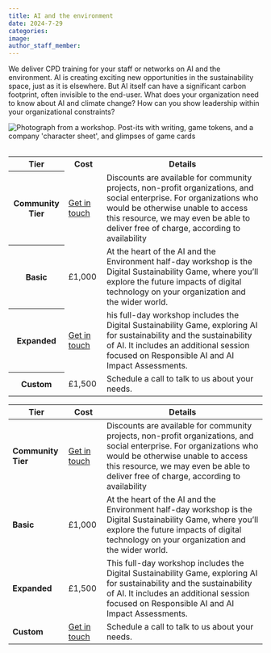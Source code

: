 ```yaml
---
title: AI and the environment
date: 2024-7-29
categories:
image:
author_staff_member:
---
```

We deliver CPD training for your staff or networks on AI and the environment. AI is creating exciting new opportunities in the sustainability space, just as it is elsewhere. But AI itself can have a significant carbon footprint, often invisible to the end-user. What does your organization need to know about AI and climate change? How can you show leadership within your organizational constraints?

<img src="https://i.ibb.co/vBjv8tB/Game-workshop-pic-1.jpg" alt="Photograph from a workshop. Post-its with writing, game tokens, and a company 'character sheet', and glimpses of game cards" border="0">

<table style="width:100%">
<table>
    <tr>
    <th scope="col">Tier</th>
    <th scope="col">Cost</th>
    <th scope="col">Details</th>
  </tr>
  <tr>
    <th scope="row">Community Tier</th>
    <td><a href="https://nat17-hue.github.io/Carbon-Site-Builder---https-SustainableOfferProject/contact/">Get in touch</a></td>
    <td>Discounts are available for community projects, non-profit organizations, and social enterprise. For organizations who would be otherwise unable to access this resource, we may even be able to deliver free of charge, according to availability</td>
  </tr>
  <tr>
    <th scope="row">Basic</th>
    <td>£1,000</td>
    <td>At the heart of the AI and the Environment half-day workshop is the Digital Sustainability Game, where you’ll explore the future impacts of digital technology on your organization and the wider world.</td>
  </tr>
  <tr>
    <th scope="row">Expanded</th>
    <td><a href="https://nat17-hue.github.io/Carbon-Site-Builder---https-SustainableOfferProject/contact/">Get in touch</a></td>
    <td>his full-day workshop includes the Digital Sustainability Game, exploring AI for sustainability and the sustainability of AI. It includes an additional session focused on Responsible AI and AI Impact Assessments. </td>
  </tr>
 <tr>
    <th scope="row">Custom</th>
    <td>£1,500</td>
    <td>Schedule a call to talk to us about your needs.</td>
  </tr>
</table>


| Tier | Cost | Details
|----|-----|-----|
|**Community Tier**| [Get in touch](Contact)| Discounts are available for community projects, non-profit organizations, and social enterprise. For organizations who would be otherwise unable to access this resource, we may even be able to deliver free of charge, according to availability
| **Basic**| £1,000 | At the heart of the AI and the Environment half-day workshop is the Digital Sustainability Game, where you’ll explore the future impacts of digital technology on your organization and the wider world.  |
| **Expanded**| £1,500| This full-day workshop includes the Digital Sustainability Game, exploring AI for sustainability and the sustainability of AI. It includes an additional session focused on Responsible AI and AI Impact Assessments. |
| **Custom**| [Get in touch](Contact) | Schedule a call to talk to us about your needs.|

